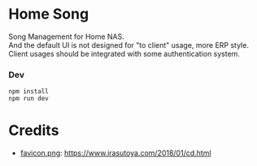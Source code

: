 # Home Song

Song Management for Home NAS.  
And the default UI is not designed for "to client" usage, more ERP style. 
Client usages should be integrated with some authentication system.

### Dev

```shell
npm install
npm run dev
```

# Credits

- [favicon.png](asset/favicon.png): https://www.irasutoya.com/2018/01/cd.html

